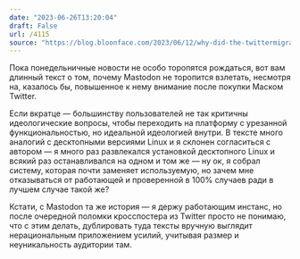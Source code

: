 ```yaml
---
date: "2023-06-26T13:20:04"
draft: False
url: /4115
source: "https://blog.bloonface.com/2023/06/12/why-did-the-twittermigration-fail/"
---
```


Пока понедельничные новости не особо торопятся рождаться, вот вам длинный текст о том, почему Mastodon не торопится взлетать, несмотря на, казалось бы, повышенное к нему внимание после покупки Маском Twitter.

Если вкратце — большинству пользователей не так критичны идеологические вопросы, чтобы переходить на платформу с урезанной функциональностью, но идеальной идеологией внутри. В тексте много аналогий с десктопными версиями Linux и я склонен согласиться с автором — я много раз развлекался установкой десктопного Linux и всякий раз останавливался на одном и том же — ну ок, я собрал систему, которая почти заменяет используемую, но зачем мне отказываться от работающей и проверенной в 100% случаев ради в лучшем случае такой же?

Кстати, с Mastodon та же история — я держу работающим инстанс, но после очередной поломки кросспостера из Twitter просто не понимаю, что с этим делать, дублировать туда тексты вручную выглядит нерациональным приложением усилий, учитывая размер и неуникальность аудитории там.
